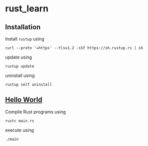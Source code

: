 # rust_learn

## Installation

Install `rustup` using

```shell
curl --proto '=https' --tlsv1.2 -sSf https://sh.rustup.rs | sh
```

update using

```shell
rustup update
```

uninstall using

```shell
rustup self uninstall
```

## [Hello World](./hello_world)

Compile Rust programs using

```shell
rustc main.rs
```

execute using

```shell
./main
```
